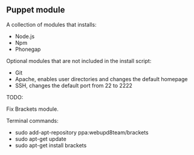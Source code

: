 ## Puppet module

A collection of modules that installs:

* Node.js
* Npm
* Phonegap

Optional modules that are not included in the install script:

* Git
* Apache, enables user directories and changes the default homepage
* SSH, changes the default port from 22 to 2222

TODO:

Fix Brackets module.

Terminal commands:

* sudo add-apt-repository ppa:webupd8team/brackets
* sudo apt-get update
* sudo apt-get install brackets
